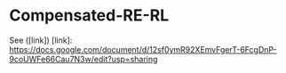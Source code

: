 # Compensated-RE-RL

See ([link])
[link]: https://docs.google.com/document/d/12sf0ymR92XEmvFgerT-6FcgDnP-9coUWFe66Cau7N3w/edit?usp=sharing
